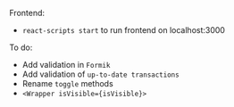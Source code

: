 Frontend:
- `react-scripts start` to run frontend on localhost:3000

To do:
- Add validation in `Formik`
- Add validation of `up-to-date transactions`
- Rename `toggle` methods
- `<Wrapper isVisible={isVisible}>`
